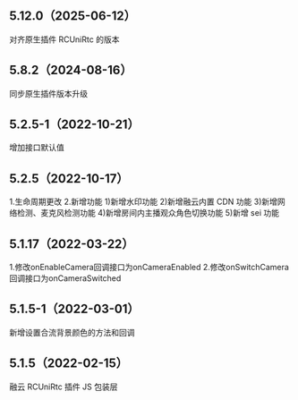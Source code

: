 ## 5.12.0（2025-06-12）
对齐原生插件 RCUniRtc 的版本
## 5.8.2（2024-08-16）
同步原生插件版本升级
## 5.2.5-1（2022-10-21）
增加接口默认值
## 5.2.5（2022-10-17）
1.生命周期更改
2.新增功能
1)新增水印功能
2)新增融云内置 CDN 功能
3)新增网络检测、麦克风检测功能
4)新增房间内主播观众角色切换功能
5)新增 sei 功能
## 5.1.17（2022-03-22）
1.修改onEnableCamera回调接口为onCameraEnabled
2.修改onSwitchCamera回调接口为onCameraSwitched
## 5.1.5-1（2022-03-01）
新增设置合流背景颜色的方法和回调
## 5.1.5（2022-02-15）
融云 RCUniRtc 插件 JS 包装层
